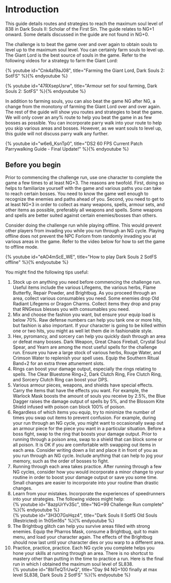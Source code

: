 # Introduction

This guide details routes and strategies to reach the maximum soul level of 838
in Dark Souls II: Scholar of the First Sin. The guide relates to NG+1 onward.
Some details discussed in the guide are not found in NG+0.

The challenge is to beat the game over and over again to obtain souls to level
up to the maximum soul level. You can certainly farm souls to level up. The
Giant Lord is the best source of souls in the game. Refer to the following
videos for a strategy to farm the Giant Lord:

{% youtube id="Cnk4a19aJ08", title="Farming the Giant Lord, Dark Souls 2: SotFS" %}{% endyoutube %}

{% youtube id="47RXsepUsrw", title="Armour set for soul farming, Dark Souls 2: SotFS" %}{% endyoutube %}

In addition to farming souls, you can also beat the game NG after NG, a change
from the monotony of farming the Giant Lord over and over again. The rest of the
guide will show you routes and strategies to beat the game. We will only cover
an any% route to help you beat the game in as few bosses as possible. You can
incorporate parry walk into your route to help you skip various areas and
bosses. However, as we want souls to level up, this guide will not discuss parry
walk any further.

{% youtube id="w6e6_KsnTp0", title="DS2 60 FPS Current Patch Parrywalking Guide - Final Update!" %}{% endyoutube %}

## Before you begin

Prior to commencing the challenge run, use one character to complete the game a
few times to at least NG+3. The reasons are twofold. First, doing so helps to
familiarize yourself with the game and various paths you can take to reach
certain bosses. You need to know the game well enough to recognize the enemies
and paths ahead of you. Second, you need to get to at least NG+3 in order to
collect as many weapons, spells, armour sets, and other items as possible,
preferably all weapons and spells. Some weapons and spells are better suited
against certain enemies/bosses than others.

Consider doing the challenge run while playing offline. This would prevent other
players from invading you while you run through an NG cycle. Playing offline
does not prevent the NPC Forlorn from randomly invading you at various areas in
the game. Refer to the video below for how to set the game to offline mode.

{% youtube id="eAO4mScE_WE", title="How to play Dark Souls 2 SotFS offline" %}{% endyoutube %}

You might find the following tips useful:

1. Stock up on anything you need before commencing the challenge run. Useful
   items include the various Lifegems, the various herbs, Flame Butterfly,
   Repair Powder, and Brightbug. As you proceed through an area, collect various
   consumables you need. Some enemies drop Old Radiant Lifegems or Dragon
   Charms. Collect items they drop and pray that RNGesus blesses you with
   consumables you need.
1. Mix and choose the fashion you want, but ensure your equip load is below 70%.
   Raw defense numbers can help you tank one or more hits, but fashion is also
   important. If your character is going to be killed within one or two hits,
   you might as well let them die in fashionable style.
1. Hex, pyromancy, and sorcery can help you quickly dash through an area or
   defeat many bosses. Dark Weapon, Great Chaos Fireball, Crystal Soul Spear,
   and Yearn are among the most useful spells for the challenge run. Ensure you
   have a large stock of various herbs, Rouge Water, and Crimson Water to
   replenish your spell uses. Equip the Southern Ritual Band+2 for an extra
   three attunement slots.
1. Rings can boost your damage output, especially the rings relating to spells.
   The Clear Bluestone Ring+2, Dark Clutch Ring, Fire Clutch Ring, and Sorcery
   Clutch Ring can boost your DPS.
1. Various armour pieces, weapons, and shields have special effects. Carry the
   items that have the effects you want. For example, the Warlock Mask boosts
   the amount of souls you receive by 2.5%, the Blue Dagger raises the damage
   output of spells by 5%, and the Blossom Kite Shield infused with poison can
   block 100% of poison.
1. Regardless of which items you equip, try to minimize the number of times you
   swap out items to prevent confusion. For example, during your run through an
   NG cycle, you might want to occasionally swap out an armour piece for the
   piece you want in a particular situation. Before a boss fight, swap to the
   ring that boosts your damage output. Prior to running through a poison area,
   swap to a shield that can block some or all poison. It is OK if you are
   comfortable with swapping out items in each area. Consider writing down a
   list and place it in front of you as you run through an NG cycle. Include
   anything that can help to jog your memory, such as the order of bosses to
   fight.
1. Running through each area takes practice. After running through a few NG
   cycles, consider how you would incorporate a minor change to your routine in
   order to boost your damage output or save you some time. Small changes are
   easier to incorporate into your routine than drastic changes.
1. Learn from your mistakes. Incorporate the experiences of speedrunners into
   your strategies. The following videos might help:<br/>
   {% youtube id="8azpUrYv3Sc", title="NG+99 Challenge Run complete" %}{% endyoutube %}<br/>
   {% youtube id="3H3O7GsHqz4", title="Dark Souls II SotfS Old Souls (Restricted) in 1h05m16s" %}{% endyoutube %}
1. The Brightbug glitch can help you survive areas filled with strong enemies.
   Equip the Pharros Mask, consume a Brightbug, quit to main menu, and load your
   character again. The effects of the Brightbug should now last until your
   character dies or you warp to a different area.
1. Practice, practice, practice. Each NG cycle you complete helps you hone your
   skills at running through an area. There is no shortcut to mastery other than
   putting in the time to practice a run. Here is the final run in which I
   obtained the maximum soul level of SL838.<br/>
   {% youtube id="8blTeQTrUwQ", title="Day 94 NG+100 finally at max level SL838, Dark Souls 2 SotFS" %}{% endyoutube %}
